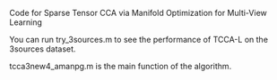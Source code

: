 Code for Sparse Tensor CCA via Manifold Optimization for Multi-View Learning

You can run try_3sources.m to see the performance of TCCA-L on the 3sources dataset.

tcca3new4_amanpg.m is the main function of the algorithm.
